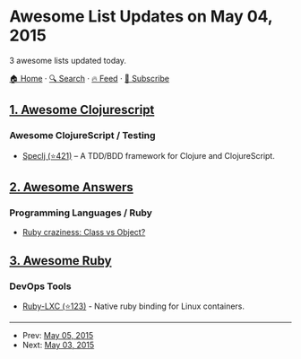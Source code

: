 # Awesome List Updates on May 04, 2015

3 awesome lists updated today.

[🏠 Home](/README.md) · [🔍 Search](https://test.trackawesomelist.com/search/) · [🔥 Feed](https://test.trackawesomelist.com/feed.xml) · [📮 Subscribe](https://trackawesomelist.us17.list-manage.com/subscribe?u=d2f0117aa829c83a63ec63c2f&id=36a103854c)



## [1. Awesome Clojurescript](/content/hantuzun/awesome-clojurescript/README.md)

### Awesome ClojureScript / Testing

*   [Speclj (⭐421)](https://github.com/slagyr/speclj) – A TDD/BDD framework for Clojure and ClojureScript.

## [2. Awesome Answers](/content/cyberglot/awesome-answers/README.md)

### Programming Languages / Ruby

*   [Ruby craziness: Class vs Object?](http://stackoverflow.com/a/4969822/1766338)

## [3. Awesome Ruby](/content/markets/awesome-ruby/README.md)

### DevOps Tools

*   [Ruby-LXC (⭐123)](https://github.com/lxc/ruby-lxc) - Native ruby binding for Linux containers.

---

- Prev: [May 05, 2015](/content/2015/05/05/README.md)
- Next: [May 03, 2015](/content/2015/05/03/README.md)